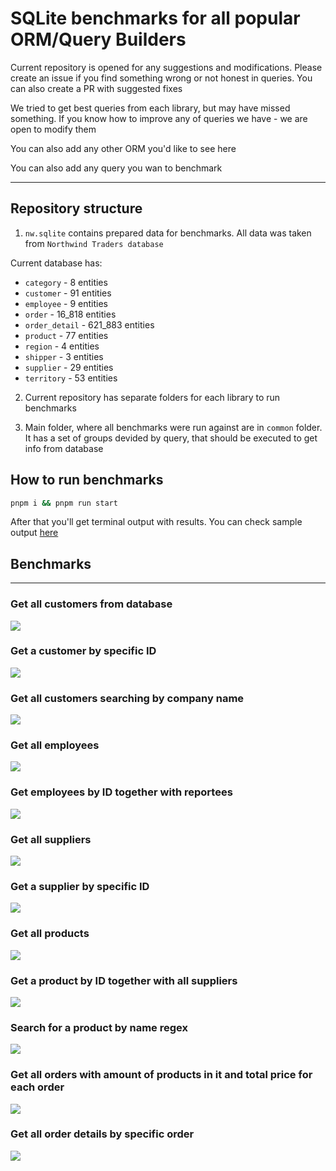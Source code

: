 # SQLite benchmarks for all popular ORM/Query Builders

Current repository is opened for any suggestions and modifications. Please create an issue if you find something wrong or not honest in queries. You can also create a PR with suggested fixes

We tried to get best queries from each library, but may have missed something. If you know how to improve any of queries we have - we are open to modify them

You can also add any other ORM you'd like to see here

You can also add any query you wan to benchmark

---

## Repository structure

1. `nw.sqlite` contains prepared data for benchmarks. All data was taken from `Northwind Traders database`

Current database has:

- `category` - 8 entities
- `customer` - 91 entities
- `employee` - 9 entities
- `order` - 16_818 entities
- `order_detail` - 621_883 entities
- `product` - 77 entities
- `region` - 4 entities
- `shipper` - 3 entities
- `supplier` - 29 entities
- `territory` - 53 entities

2. Current repository has separate folders for each library to run benchmarks

3. Main folder, where all benchmarks were run against are in `common` folder. It has a set of groups devided by query, that should be executed to get info from database

## How to run benchmarks

```bash
pnpm i && pnpm run start
```

After that you'll get terminal output with results. You can check sample output [here](./output.md)

## Benchmarks 

---

### Get all customers from database

![](media/first.png)

### Get a customer by specific ID

![](media/second.png)

### Get all customers searching by company name

![](media/three.png)

### Get all employees

![](media/four.png)

### Get employees by ID together with reportees

![](media/five.png)

### Get all suppliers

![](media/six.png)

### Get a supplier by specific ID

![](media/seven.png)

### Get all products

![](media/eight.png)

### Get a product by ID together with all suppliers

![](media/nine.png)

### Search for a product by name regex

![](media/ten.png)

### Get all orders with amount of products in it and total price for each order

![](media/eleven.png)

### Get all order details by specific order

![](media/twelve.png)

